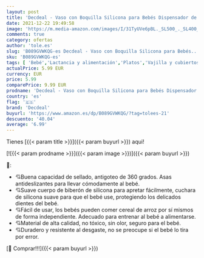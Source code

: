 ```yaml
---
layout: post
title: 'Decdeal - Vaso con Boquilla Silicona para Bebés Dispensador de Alimentos Cuchara Prueba de Fugas  No tóxico Entrenamiento Portátil Biberones para Niños Pequeños  150ml Verde '
date: 2021-12-22 19:49:58
image: 'https://m.media-amazon.com/images/I/31TyUVe6pBL._SL500_._SL400_.jpg'
comments: true
category: ofertas
author: 'tole.es'
slug: 'B089GVWKQG-es Decdeal - Vaso con Boquilla Silicona para Bebés...'
sku: 'B089GVWKQG-es'
tags: [ 'Bebé','Lactancia y alimentación','Platos','Vajilla y cubiertos','bebés','biberones','decdeal', ]
actualPrice: 5.99 EUR
currency: EUR
price: 5.99
comparePrice: 9.99 EUR
prodname: 'Decdeal - Vaso con Boquilla Silicona para Bebés Dispensador de Alimentos Cuchara Prueba de Fugas  No tóxico Entrenamiento Portátil Biberones para Niños Pequeños  150ml Verde '
country: 'es'
flag: '🇪🇸'
brand: 'Decdeal'
buyurl: 'https://www.amazon.es/dp/B089GVWKQG/?tag=tolees-21'
descuento: '40.04'
average: '6.99'
---
```


Tienes [{{< param title >}}]({{< param buyurl >}}) aqui!

[![{{< param prodname >}}]({{< param image >}})]({{< param buyurl >}})

🔎:

- 💘Buena capacidad de sellado, antigoteo de 360 grados. Asas antideslizantes para llevar cómodamente al bebé.
- 💘Suave cuerpo de biberón de silicona para apretar fácilmente, cuchara de silicona suave para que el bebé use, protegiendo los delicados dientes del bebé.
- 💘Fácil de usar, los bebés pueden comer cereal de arroz por sí mismos de forma independiente. Adecuado para entrenar al bebé a alimentarse.
- 💘Material de alta calidad, no tóxico, sin olor, seguro para el bebé.
- 💘Duradero y resistente al desgaste, no se preocupe si el bebé lo tira por error.

[🛒 Comprar!!!]({{< param buyurl >}})

